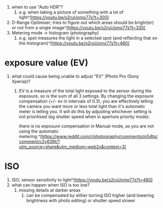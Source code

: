 1. when to use "Auto HDR"?
	1. e.g. when taking a picture of something with a lot of light^[https://youtu.be/s2ruUomo77s?t=300]
2. D-Range Optimiser; tries to figure out which areas should be bright(er) or not from a single image^[https://youtu.be/s2ruUomo77s?t=330]
3. Metering mode → histogram (photography)
	1. e.g. spot measures the light in a selected spot (and reflecting that on the histogram)^[https://youtu.be/s2ruUomo77s?t=460]

# exposure value (EV)
1. what could cause being unable to adjust "EV" (Photo Pro (Sony Xperia))?
	1. EV is a measure of the total light exposed to the sensor during the exposure, so is the sum of all 3 settings. By changing the exposure compensation (+/- ev in intervals of 0.3), you are effectively telling the camera you want more or less total light than it's automatic meter is telling you. It will do this by adjusting whichever setting is not prioritised (eg shutter speed when in aperture priority mode).

		there is no exposure compensation in Manual mode, as you are not using the automatic metering.^[https://www.reddit.com/r/photography/comments/m54tp/comment/c2y639t/?utm_source=share&utm_medium=web2x&context=3]

# ISO
1. ISO; sensor sensitivity to light^[https://youtu.be/s2ruUomo77s?t=480]
2. what can happen when ISO is too low?
	1. missing details at darker areas
		1. can be compensated by either turning ISO higher (and lowering brightness with photo editing) or shutter speed slower